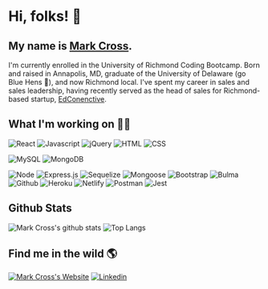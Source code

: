 # Hi, folks! 👋

## My name is [Mark Cross](https://markdcross.me).

I'm currently enrolled in the University of Richmond Coding Bootcamp. Born and raised in Annapolis, MD, graduate of the University of Delaware (go Blue Hens 🐓), and now Richmond local. I've spent my career in sales and sales leadership, having recently served as the head of sales for Richmond-based startup, [EdConenctive](https://www.edconnective.com/ 'EdConnective').

## What I'm working on <g-emoji class="g-emoji" alias="man_technologist" fallback-src="https://github.githubassets.com/images/icons/emoji/unicode/1f468-1f4bb.png">👨‍💻</g-emoji>

![React](https://img.shields.io/badge/Code-React-informational?style=for-the-badge&logo=React&logoColor=F2D5BB&color=F2D5BB&labelColor=163840) ![Javascript](https://img.shields.io/badge/Code-Javascript-informational?style=for-the-badge&logo=javascript&logoColor=F2D5BB&color=F2D5BB&labelColor=163840) ![jQuery](https://img.shields.io/badge/Code-jQuery-informational?style=for-the-badge&logo=jQuery&logoColor=F2D5BB&color=F2D5BB&labelColor=163840) ![HTML](https://img.shields.io/badge/Code-HTML-informational?style=for-the-badge&logo=html5&logoColor=F2D5BB&color=F2D5BB&labelColor=163840) ![CSS](https://img.shields.io/badge/Code-CSS-informational?style=for-the-badge&logo=css3&logoColor=F2D5BB&Color=F2D5BB&color=F2D5BB&labelColor=163840) 

![MySQL](https://img.shields.io/badge/Database-MySQL-informational?style=for-the-badge&logo=mysql&logoColor=F2D5BB&color=F2D5BB&labelColor=163840) ![MongoDB](https://img.shields.io/badge/Database-MongoDB-informational?style=for-the-badge&logo=mongodb&logoColor=F2D5BB&color=F2D5BB&labelColor=163840)

![Node](https://img.shields.io/badge/Tech-Node.js-informational?style=for-the-badge&logo=node.js&logoColor=F2D5BB&color=F2D5BB&labelColor=163840) ![Express.js](https://img.shields.io/badge/Tech-Express.js-informational?style=for-the-badge&logo=expressjs&logoColor=F2D5BB&color=F2D5BB&labelColor=163840) ![Sequelize](https://img.shields.io/badge/Tech-Sequelize-informational?style=for-the-badge&logo=Sequelize&logoColor=F2D5BB&color=F2D5BB&labelColor=163840) ![Mongoose](https://img.shields.io/badge/Tech-mongoose-informational?style=for-the-badge&logo=Sequelize&logoColor=F2D5BB&color=F2D5BB&labelColor=163840)
![Bootstrap](https://img.shields.io/badge/Tech-Bootstrap-informational?style=for-the-badge&logo=bootstrap&logoColor=F2D5BB&color=F2D5BB&labelColor=163840) ![Bulma](https://img.shields.io/badge/Tech-Bulma-informational?style=for-the-badge&logo=Bulma&logoColor=F2D5BB&color=F2D5BB&labelColor=163840)
![Github](https://img.shields.io/badge/Tech-GitHub-informational?style=for-the-badge&logo=Github&logoColor=F2D5BB&color=F2D5BB&labelColor=163840) ![Heroku](https://img.shields.io/badge/Tech-Heroku-informational?style=for-the-badge&logo=Heroku&logoColor=F2D5BB&color=F2D5BB&labelColor=163840) ![Netlify](https://img.shields.io/badge/Tech-Netlify-informational?style=for-the-badge&logo=Netlify&logoColor=F2D5BB&color=F2D5BB&labelColor=163840) ![Postman](https://img.shields.io/badge/Tech-Postman-informational?style=for-the-badge&logo=postman&logoColor=F2D5BB&color=F2D5BB&labelColor=163840) ![Jest](https://img.shields.io/badge/Tech-Jest-informational?style=for-the-badge&logo=Jest&logoColor=F2D5BB&color=F2D5BB&labelColor=163840)

## Github Stats

![Mark Cross's github stats](https://github-readme-stats.vercel.app/api?username=markdcross&show_icons=true&title_color=F2D5BB&icon_color=F2D5BB&text_color=F2D5BB&bg_color=163840&hide_border=true)
![Top Langs](https://github-readme-stats.vercel.app/api/top-langs/?username=markdcross&title_color=F2D5BB&icon_color=F2D5BB&text_color=F2D5BB&bg_color=163840&hide_border=true&layout=compact)

## Find me in the wild 🌎

[![Mark Cross's Website](https://img.icons8.com/bubbles/50/000000/domain.png)](http://markdcross.com) [![Linkedin](https://img.icons8.com/officel/40/000000/linkedin.png)](https://www.linkedin.com/in/markdcross/)

<!--
**markdcross/markdcross** is a ✨ _special_ ✨ repository because its `README.md` (this file) appears on your GitHub profile.
<img src=""/>
